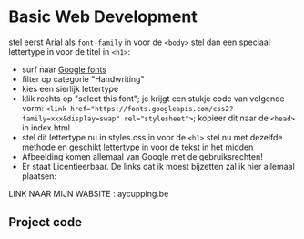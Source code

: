 # Basic Web Development
 stel eerst Arial als `font-family` in voor de `<body>`
 stel dan een speciaal lettertype in voor de titel in `<h1>`:
   - surf naar [Google fonts](https://fonts.google.com/) 
   - filter op categorie "Handwriting"
   - kies een sierlijk lettertype
   - klik rechts op "select this font"; je krijgt een stukje code van volgende vorm: `<link href="https://fonts.googleapis.com/css2?family=xxx&display=swap" rel="stylesheet">`; kopieer dit naar de `<head>` in index.html
   - stel dit lettertype nu in styles.css in voor de `<h1>`
 stel nu met dezelfde methode en geschikt lettertype in voor de tekst in het midden
 - Afbeelding komen allemaal van Google met de gebruiksrechten!
 - Er staat Licentieerbaar. De links dat ik moest bijzetten zal ik hier allemaal plaatsen:


 LINK NAAR MIJN WABSITE : aycupping.be

## Project code
